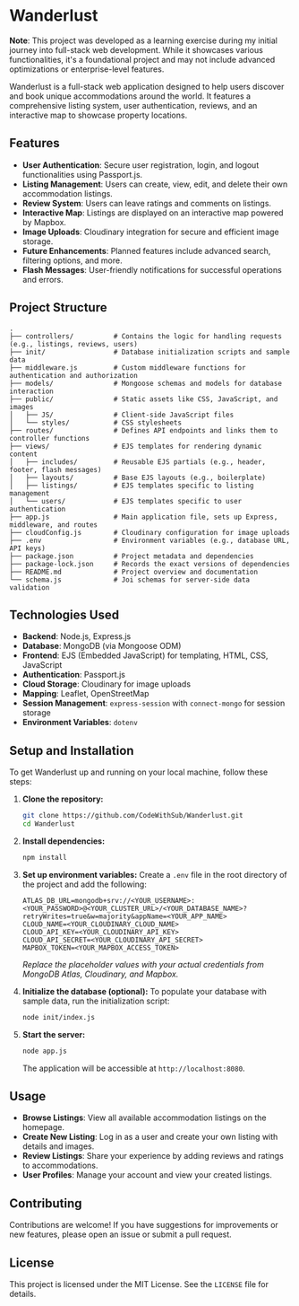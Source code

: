 # Wanderlust

**Note**: This project was developed as a learning exercise during my initial journey into full-stack web development. While it showcases various functionalities, it's a foundational project and may not include advanced optimizations or enterprise-level features.

Wanderlust is a full-stack web application designed to help users discover and book unique accommodations around the world. It features a comprehensive listing system, user authentication, reviews, and an interactive map to showcase property locations.

## Features

- **User Authentication**: Secure user registration, login, and logout functionalities using Passport.js.
- **Listing Management**: Users can create, view, edit, and delete their own accommodation listings.
- **Review System**: Users can leave ratings and comments on listings.
- **Interactive Map**: Listings are displayed on an interactive map powered by Mapbox.
- **Image Uploads**: Cloudinary integration for secure and efficient image storage.
- **Future Enhancements**: Planned features include advanced search, filtering options, and more.
- **Flash Messages**: User-friendly notifications for successful operations and errors.

## Project Structure

```
.
├── controllers/          # Contains the logic for handling requests (e.g., listings, reviews, users)
├── init/                 # Database initialization scripts and sample data
├── middleware.js         # Custom middleware functions for authentication and authorization
├── models/               # Mongoose schemas and models for database interaction
├── public/               # Static assets like CSS, JavaScript, and images
│   ├── JS/               # Client-side JavaScript files
│   └── styles/           # CSS stylesheets
├── routes/               # Defines API endpoints and links them to controller functions
├── views/                # EJS templates for rendering dynamic content
│   ├── includes/         # Reusable EJS partials (e.g., header, footer, flash messages)
│   ├── layouts/          # Base EJS layouts (e.g., boilerplate)
│   ├── listings/         # EJS templates specific to listing management
│   └── users/            # EJS templates specific to user authentication
├── app.js                # Main application file, sets up Express, middleware, and routes
├── cloudConfig.js        # Cloudinary configuration for image uploads
├── .env                  # Environment variables (e.g., database URL, API keys)
├── package.json          # Project metadata and dependencies
├── package-lock.json     # Records the exact versions of dependencies
├── README.md             # Project overview and documentation
└── schema.js             # Joi schemas for server-side data validation
```

## Technologies Used

- **Backend**: Node.js, Express.js
- **Database**: MongoDB (via Mongoose ODM)
- **Frontend**: EJS (Embedded JavaScript) for templating, HTML, CSS, JavaScript
- **Authentication**: Passport.js
- **Cloud Storage**: Cloudinary for image uploads
- **Mapping**: Leaflet, OpenStreetMap
- **Session Management**: `express-session` with `connect-mongo` for session storage
- **Environment Variables**: `dotenv`

## Setup and Installation

To get Wanderlust up and running on your local machine, follow these steps:

1.  **Clone the repository:**
    ```bash
    git clone https://github.com/CodeWithSub/Wanderlust.git
    cd Wanderlust
    ```

2.  **Install dependencies:**
    ```bash
    npm install
    ```

3.  **Set up environment variables:**
    Create a `.env` file in the root directory of the project and add the following:
    ```
    ATLAS_DB_URL=mongodb+srv://<YOUR_USERNAME>:<YOUR_PASSWORD>@<YOUR_CLUSTER_URL>/<YOUR_DATABASE_NAME>?retryWrites=true&w=majority&appName=<YOUR_APP_NAME>
    CLOUD_NAME=<YOUR_CLOUDINARY_CLOUD_NAME>
    CLOUD_API_KEY=<YOUR_CLOUDINARY_API_KEY>
    CLOUD_API_SECRET=<YOUR_CLOUDINARY_API_SECRET>
    MAPBOX_TOKEN=<YOUR_MAPBOX_ACCESS_TOKEN>
    ```
    *Replace the placeholder values with your actual credentials from MongoDB Atlas, Cloudinary, and Mapbox.*

4.  **Initialize the database (optional):**
    To populate your database with sample data, run the initialization script:
    ```bash
    node init/index.js
    ```

5.  **Start the server:**
    ```bash
    node app.js
    ```

    The application will be accessible at `http://localhost:8080`.

## Usage

-   **Browse Listings**: View all available accommodation listings on the homepage.
-   **Create New Listing**: Log in as a user and create your own listing with details and images.
-   **Review Listings**: Share your experience by adding reviews and ratings to accommodations.
-   **User Profiles**: Manage your account and view your created listings.

## Contributing

Contributions are welcome! If you have suggestions for improvements or new features, please open an issue or submit a pull request.

## License

This project is licensed under the MIT License. See the `LICENSE` file for details.